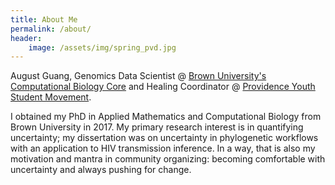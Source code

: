 ```yaml
---
title: About Me
permalink: /about/
header:
    image: /assets/img/spring_pvd.jpg
---
```


August Guang, Genomics Data Scientist @ [Brown University's Computational Biology Core](https://www.brown.edu/research/projects/computational-biology-of-human-disease/) and Healing Coordinator @ [Providence Youth Student Movement](http://prysm.us).

I obtained my PhD in Applied Mathematics and Computational Biology from Brown University in 2017. My primary research interest is in quantifying uncertainty; my dissertation was on uncertainty in phylogenetic workflows with an application to HIV transmission inference. In a way, that is also my motivation and mantra in community organizing: becoming comfortable with uncertainty and always pushing for change.